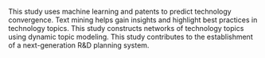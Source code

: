 This study uses machine learning and patents to predict technology convergence.
Text mining helps gain insights and highlight best practices in technology topics.
This study constructs networks of technology topics using dynamic topic modeling.
This study contributes to the establishment of a next-generation R&D planning system.
